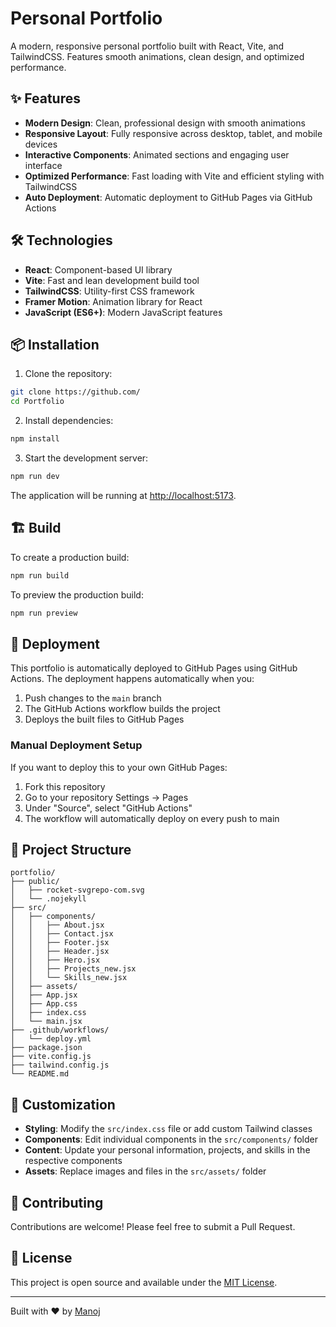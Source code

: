 # Personal Portfolio

A modern, responsive personal portfolio built with React, Vite, and TailwindCSS. Features smooth animations, clean design, and optimized performance.


## ✨ Features 

- **Modern Design**: Clean, professional design with smooth animations
- **Responsive Layout**: Fully responsive across desktop, tablet, and mobile devices
- **Interactive Components**: Animated sections and engaging user interface
- **Optimized Performance**: Fast loading with Vite and efficient styling with TailwindCSS
- **Auto Deployment**: Automatic deployment to GitHub Pages via GitHub Actions

## 🛠️ Technologies

- **React**: Component-based UI library
- **Vite**: Fast and lean development build tool
- **TailwindCSS**: Utility-first CSS framework
- **Framer Motion**: Animation library for React
- **JavaScript (ES6+)**: Modern JavaScript features

## 📦 Installation

1. Clone the repository:
```bash
git clone https://github.com/
cd Portfolio
```

2. Install dependencies:
```bash
npm install
```

3. Start the development server:
```bash
npm run dev
```

The application will be running at [http://localhost:5173](http://localhost:5173/).

## 🏗️ Build

To create a production build:
```bash
npm run build
```

To preview the production build:
```bash
npm run preview
```

## 🚀 Deployment

This portfolio is automatically deployed to GitHub Pages using GitHub Actions. The deployment happens automatically when you:

1. Push changes to the `main` branch
2. The GitHub Actions workflow builds the project
3. Deploys the built files to GitHub Pages

### Manual Deployment Setup

If you want to deploy this to your own GitHub Pages:

1. Fork this repository
2. Go to your repository Settings → Pages
3. Under "Source", select "GitHub Actions"
4. The workflow will automatically deploy on every push to main

## 📁 Project Structure

```
portfolio/
├── public/
│   ├── rocket-svgrepo-com.svg
│   └── .nojekyll
├── src/
│   ├── components/
│   │   ├── About.jsx
│   │   ├── Contact.jsx
│   │   ├── Footer.jsx
│   │   ├── Header.jsx
│   │   ├── Hero.jsx
│   │   ├── Projects_new.jsx
│   │   └── Skills_new.jsx
│   ├── assets/
│   ├── App.jsx
│   ├── App.css
│   ├── index.css
│   └── main.jsx
├── .github/workflows/
│   └── deploy.yml
├── package.json
├── vite.config.js
├── tailwind.config.js
└── README.md
```

## 🎨 Customization

- **Styling**: Modify the `src/index.css` file or add custom Tailwind classes
- **Components**: Edit individual components in the `src/components/` folder
- **Content**: Update your personal information, projects, and skills in the respective components
- **Assets**: Replace images and files in the `src/assets/` folder

## 🤝 Contributing

Contributions are welcome! Please feel free to submit a Pull Request.

## 📄 License

This project is open source and available under the [MIT License](LICENSE).

---

Built with ❤️ by [Manoj]()

